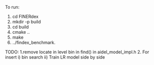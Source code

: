 To run:
1. cd FINERdex
2. mkdir -p build
3. cd build
4. cmake ..
5. make
6. ../findex_benchmark.

TODO:
1.remove locate in level bin in find() in aidel_model_impl.h
2. For insert i) bin search ii) Train LR model side by side